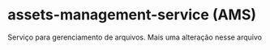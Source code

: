 # assets-management-service (AMS)

Serviço para gerenciamento de arquivos. Mais uma alteração nesse arquivo

